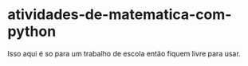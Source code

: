 # atividades-de-matematica-com-python
 Isso aqui é so para um trabalho de escola então fiquem livre para usar.
